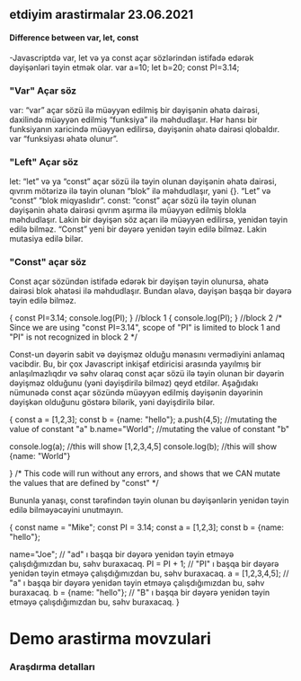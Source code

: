 ## etdiyim arastirmalar 23.06.2021 
#### Difference between var, let, const


-Javascriptdə var, let və ya const açar sözlərindən istifadə edərək dəyişənləri təyin etmək olar.
var a=10;
let b=20;
const PI=3.14;
### "Var" Açar söz
var: “var” açar sözü ilə müəyyən edilmiş bir dəyişənin əhatə dairəsi, daxilində müəyyən edilmiş “funksiya” ilə məhdudlaşır. Hər hansı bir funksiyanın xaricində müəyyən edilirsə, dəyişənin əhatə dairəsi qlobaldır.
var “funksiyası əhatə olunur”.
### "Left" Açar söz
let: “let” və ya “const” açar sözü ilə təyin olunan dəyişənin əhatə dairəsi, qıvrım mötərizə ilə təyin olunan “blok” ilə məhdudlaşır, yəni {}.
“Let” və “const” “blok miqyaslıdır”.
const: “const” açar sözü ilə təyin olunan dəyişənin əhatə dairəsi qıvrım aşırma ilə müəyyən edilmiş blokla məhdudlaşır. Lakin bir dəyişən söz açarı ilə müəyyən edilirsə, yenidən təyin edilə bilməz.
“Const” yeni bir dəyərə yenidən təyin edilə bilməz. Lakin mutasiya edilə bilər.
### "Const" açar söz
Const açar sözündən istifadə edərək bir dəyişən təyin olunursa, əhatə dairəsi blok əhatəsi ilə məhdudlaşır. Bundan əlavə, dəyişən başqa bir dəyərə təyin edilə bilməz.

{
 const PI=3.14;
 console.log(PI);
} //block 1
{
  console.log(PI);
} //block 2
/* Since we are using "const PI=3.14", scope of "PI" is limited to block 1 and "PI" is not recognized in block 2 */

Const-un dəyərin sabit və dəyişməz olduğu mənasını vermədiyini anlamaq vacibdir. Bu, bir çox Javascript inkişaf etdiricisi arasında yayılmış bir anlaşılmazlıqdır və səhv olaraq const açar sözü ilə təyin olunan bir dəyərin dəyişməz olduğunu (yəni dəyişdirilə bilməz) qeyd etdilər.
Aşağıdakı nümunədə const açar sözündə müəyyən edilmiş dəyişənin dəyərinin dəyişkən olduğunu göstərə bilərik, yəni dəyişdirilə bilər.


{
 const a = [1,2,3];
 const b = {name: "hello"};
 a.push(4,5);     //mutating the value of constant "a"
 b.name="World";  //mutating the value of constant "b"
 
 console.log(a); //this will show [1,2,3,4,5]
 console.log(b); //this will show {name: "World"}
 
}
/* This code will run without any errors, and shows that we CAN mutate the values that are defined by "const" */

Bununla yanaşı, const tərəfindən təyin olunan bu dəyişənlərin yenidən təyin edilə bilməyəcəyini unutmayın.

{
 const name = "Mike";
 const PI = 3.14; 
 const a = [1,2,3];
 const b = {name: "hello"};
 
 name="Joe"; 
// "ad" ı başqa bir dəyərə yenidən təyin etməyə çalışdığımızdan bu, səhv buraxacaq.
 PI = PI + 1; 
// "PI" ı başqa bir dəyərə yenidən təyin etməyə çalışdığımızdan bu, səhv buraxacaq.
 a = [1,2,3,4,5];
// "a" ı başqa bir dəyərə yenidən təyin etməyə çalışdığımızdan bu, səhv buraxacaq. 
b = {name: "hello"};
// "B" ı başqa bir dəyərə yenidən təyin etməyə çalışdığımızdan bu, səhv buraxacaq.
}



# Demo arastirma movzulari

### Araşdırma detalları